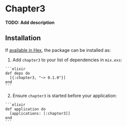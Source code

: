 # Chapter3

**TODO: Add description**

## Installation

If [available in Hex](https://hex.pm/docs/publish), the package can be installed as:

  1. Add `chapter3` to your list of dependencies in `mix.exs`:

    ```elixir
    def deps do
      [{:chapter3, "~> 0.1.0"}]
    end
    ```

  2. Ensure `chapter3` is started before your application:

    ```elixir
    def application do
      [applications: [:chapter3]]
    end
    ```

